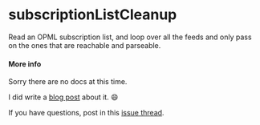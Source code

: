 # subscriptionListCleanup

Read an OPML subscription list, and loop over all the feeds and only pass on the ones that are reachable and parseable.

#### More info

Sorry there are no docs at this time. 

I did write a <a href="http://scripting.com/2022/05/18.html#a151929">blog post</a> about it. :smile:

If you have questions, post in this <a href="https://github.com/scripting/subscriptionListCleanup/issues/1">issue thread</a>.

